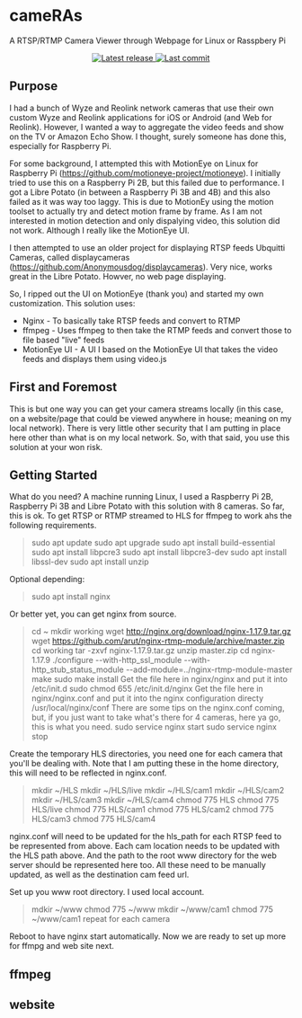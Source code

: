 # cameRAs

A RTSP/RTMP Camera Viewer through Webpage for Linux or Rasspbery Pi

<div align="center"><p>
    <a href="https://github.com/rallyrabbit/cameRAs/releases/latest">
      <img alt="Latest release" src="https://img.shields.io/github/v/release/rallyrabbit/cameRAs" />
    </a>
    <a href="https://github.com/rallyrabbit/cameRAs/pulse">
      <img alt="Last commit" src="https://img.shields.io/github/last-commit/rallyrabbit/cameRAs"/>
    </a>
</p></div>

## Purpose
I had a bunch of Wyze and Reolink network cameras that use their own custom Wyze and Reolink applications for iOS or Android (and Web for Reolink).  However, I wanted a way to aggregate the video feeds and show on the TV or Amazon Echo Show.  I thought, surely someone has done this, especially for Raspberry Pi.

For some background, I attempted this with MotionEye on Linux for Raspberry Pi (https://github.com/motioneye-project/motioneye).  I initially tried to use this on a Raspberry Pi 2B, but this failed due to performance.  I got a Libre Potato (in between a Raspberry Pi 3B and 4B) and this also failed as it was way too laggy.  This is due to MotionEy using the motion toolset to actually try and detect motion frame by frame.  As I am not interested in motion detection and only dispalying video, this solution did not work.  Although I really like the MotionEye UI.

I then attempted to use an older project for displaying RTSP feeds Ubquitti Cameras, called displaycameras (https://github.com/Anonymousdog/displaycameras).  Very nice, works great in the Libre Potato.  Howver, no web page displaying.

So, I ripped out the UI on MotionEye (thank you) and started my own customization.  This solution uses:
 * Nginx - To basically take RTSP feeds and convert to RTMP
 * ffmpeg - Uses ffmpeg to then take the RTMP feeds and convert those to file based "live" feeds
 * MotionEye UI - A UI I based on the MotionEye UI that takes the video feeds and displays them using video.js

## First and Foremost
This is but one way you can get your camera streams locally (in this case, on a website/page that could be viewed anywhere in house; meaning on my local network).  There is very little other security that I am putting in place here other than what is on my local network.  So, with that said, you use this solution at your won risk.

## Getting Started
What do you need?  A machine running Linux, I used a Raspberry Pi 2B, Raspberry Pi 3B and Libre Potato with this solution with 8 cameras.  So far, this is ok.  To get RTSP or RTMP streamed to HLS for ffmpeg to work ahs the following requirements.

> sudo apt update
> sudo apt upgrade
> sudo apt install build-essential
> sudo apt install libpcre3
> sudo apt install libpcre3-dev
> sudo apt install libssl-dev
> sudo apt install unzip

Optional depending:
> sudo apt install nginx

Or better yet, you can get nginx from source.
> cd ~
> mkdir working
> wget http://nginx.org/download/nginx-1.17.9.tar.gz
> wget https://github.com/arut/nginx-rtmp-module/archive/master.zip
> cd working
> tar -zxvf nginx-1.17.9.tar.gz
> unzip master.zip
> cd nginx-1.17.9
> ./configure --with-http_ssl_module --with-http_stub_status_module --add-module=../nginx-rtmp-module-master
> make
> sudo make install
> Get the file here in nginx/nginx and put it into /etc/init.d
> sudo chmod 655 /etc/init.d/nginx
> Get the file here in nginx/nginx.conf and put it into the nginx configuration directy /usr/local/nginx/conf
> There are some tips on the nginx.conf coming, but, if you just want to take what's there for 4 cameras, here ya go, this is what you need.
> sudo service nginx start
> sudo service nginx stop

Create the temporary HLS directories, you need one for each camera that you'll be dealing with.  Note that I am putting these in the home directory, this will need to be reflected in nginx.conf.
> mkdir ~/HLS
> mkdir ~/HLS/live
> mkdir ~/HLS/cam1
> mkdir ~/HLS/cam2
> mkdir ~/HLS/cam3
> mkdir ~/HLS/cam4
> chmod 775 HLS
> chmod 775 HLS/live
> chmod 775 HLS/cam1
> chmod 775 HLS/cam2
> chmod 775 HLS/cam3
> chmod 775 HLS/cam4

nginx.conf will need to be updated for the hls_path for each RTSP feed to be represented from above.  Each cam location needs to be updated with the HLS path above.  And the path to the root www directory for the web server should be represented here too.  All these need to be manually updated, as well as the destination cam feed url.

Set up you www root directory.  I used local account.
> mdkir ~/www
> chmod 775 ~/www
> mkdir ~/www/cam1
> chmod 775 ~/www/cam1
> repeat for each camera

Reboot to have nginx start automatically.  Now we are ready to set up more for ffmpg and web site next.

## ffmpeg

## website

